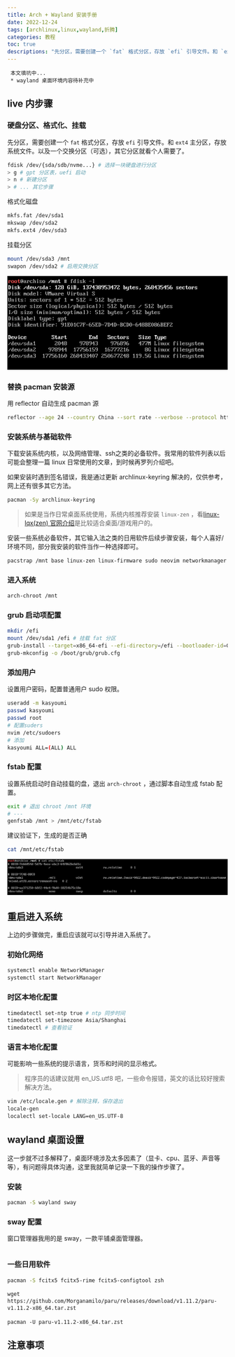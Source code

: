 ```yaml
---
title: Arch + Wayland 安装手册
date: 2022-12-24
tags: [archlinux,linux,wayland,折腾]
categories: 教程
toc: true
descriptions: "先分区，需要创建一个 `fat` 格式分区，存放 `efi` 引导文件。和 `ext4` 主分区，存放系统文件。以及一个交换分区（可选），其它分区就看个人需要了。"
---
```


	 本文填坑中... 
	 * wayland 桌面环境内容待补充中



## live 内步骤

### 硬盘分区、格式化、挂载

先分区，需要创建一个 `fat` 格式分区，存放 `efi` 引导文件。和 `ext4` 主分区，存放系统文件。以及一个交换分区（可选），其它分区就看个人需要了。

```bash
fdisk /dev/{sda/sdb/nvme...} # 选择一块硬盘进行分区
> g # gpt 分区表，uefi 启动
> n # 新建分区
> # ... 其它步骤
```

格式化磁盘

```bash
mkfs.fat /dev/sda1
mkswap /dev/sda2 
mkfs.ext4 /dev/sda3
```

挂载分区

```bash
mount /dev/sda3 /mnt
swapon /dev/sda2 # 启用交换分区
```

![分区案例](/images/blog/arch/fdisk-list.png)


### 替换 pacman 安装源

用 reflector 自动生成 pacman 源

```bash
reflector --age 24 --country China --sort rate --verbose --protocol http --protocol https --save /etc/pacman.d/mirrorlist
```


### 安装系统与基础软件

下载安装系统内核，以及网络管理、ssh之类的必备软件。我常用的软件列表以后可能会整理一篇 linux 日常使用的文章，到时候再罗列介绍吧。

如果安装时遇到签名错误，我是通过更新 archlinux-keyring 解决的，仅供参考，网上还有很多其它方法。

```bash
pacman -Sy archlinux-keyring 
```

> 如果是当作日常桌面系统使用，系统内核推荐安装 `linux-zen` ，看[linux-lqx(zen) 官网介绍](https://liquorix.net/)是比较适合桌面/游戏用户的。

安装一些系统必备软件，其它输入法之类的日用软件后续步骤安装，每个人喜好/环境不同，部分我安装的软件当作一种选择即可。

```bash
pacstrap /mnt base linux-zen linux-firmware sudo neovim networkmanager openssh git zsh grub efibootmgr intel-ucode
```

### 进入系统

```bash
arch-chroot /mnt
```

### grub 启动项配置

```bash
mkdir /efi
mount /dev/sda1 /efi # 挂载 fat 分区
grub-install --target=x86_64-efi --efi-directory=/efi --bootloader-id=GRUB
grub-mkconfig -o /boot/grub/grub.cfg
```

### 添加用户

设置用户密码，配置普通用户 sudo 权限。

```bash
useradd -m kasyoumi
passwd kasyoumi
passwd root
# 配置suders
nvim /etc/sudoers
# 添加
kasyoumi ALL=(ALL) ALL
```


### fstab 配置

设置系统启动时自动挂载的盘，退出 `arch-chroot` ，通过脚本自动生成 fstab 配置。

```bash
exit # 退出 chroot /mnt 环境
# ---
genfstab /mnt > /mnt/etc/fstab
```

建议验证下，生成的是否正确

```bash
cat /mnt/etc/fstab
```

![cat-fstab](/images/blog/arch/cat-fstab.png)


## 重启进入系统

上边的步骤做完，重启应该就可以引导并进入系统了。

### 初始化网络

```bash
systemctl enable NetworkManager
systemctl start NetworkManager
```

### 时区本地化配置

```bash
timedatectl set-ntp true # ntp 同步时间
timedatectl set-timezone Asia/Shanghai
timedatectl # 查看验证
```

### 语言本地化配置

可能影响一些系统的提示语言，货币和时间的显示格式。

> 程序员的话建议就用 en_US.utf8 吧，一些命令报错，英文的话比较好搜索解决方法。

```bash
vim /etc/locale.gen # 解除注释，保存退出
locale-gen
localectl set-locale LANG=en_US.UTF-8
```

## wayland 桌面设置

这一步就不过多解释了，桌面环境涉及太多因素了（显卡、cpu、蓝牙、声音等等），有问题得具体沟通，这里我就简单记录一下我的操作步骤了。

### 安装

```bash
pacman -S wayland sway 
```


### sway 配置

窗口管理器我用的是 sway，一款平铺桌面管理器。

```bash

```


### 一些日用软件

```bash
pacman -S fcitx5 fcitx5-rime fcitx5-configtool zsh 
```


```bas
wget https://github.com/Morganamilo/paru/releases/download/v1.11.2/paru-v1.11.2-x86_64.tar.zst

pacman -U paru-v1.11.2-x86_64.tar.zst
```


## 注意事项

